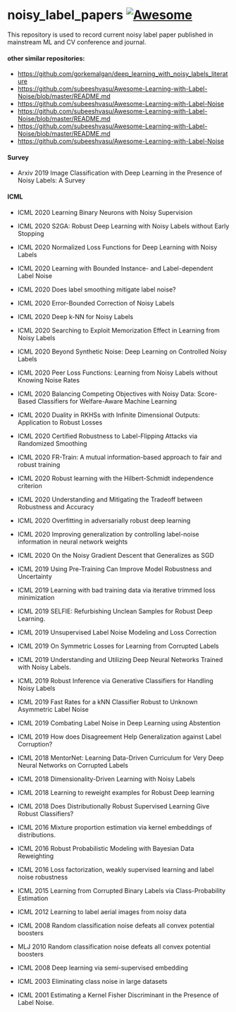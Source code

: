 # noisy_label_papers [![Awesome](https://cdn.rawgit.com/sindresorhus/awesome/d7305f38d29fed78fa85652e3a63e154dd8e8829/media/badge.svg)](https://github.com/sindresorhus/awesome)

This repository is used to record current noisy label paper published in mainstream ML and CV conference and journal.


#### other similar repositories:
+ https://github.com/gorkemalgan/deep_learning_with_noisy_labels_literature
+ https://github.com/subeeshvasu/Awesome-Learning-with-Label-Noise/blob/master/README.md
+ https://github.com/subeeshvasu/Awesome-Learning-with-Label-Noise
+ https://github.com/subeeshvasu/Awesome-Learning-with-Label-Noise/blob/master/README.md
+ https://github.com/subeeshvasu/Awesome-Learning-with-Label-Noise/blob/master/README.md
+ https://github.com/subeeshvasu/Awesome-Learning-with-Label-Noise

#### Survey
+ Arxiv 2019 Image Classification with Deep Learning in the Presence of Noisy Labels: A Survey

#### ICML
+	ICML	2020	Learning Binary Neurons with Noisy Supervision
+	ICML	2020	S2GA: Robust Deep Learning with Noisy Labels without Early Stopping
+	ICML	2020	Normalized Loss Functions for Deep Learning with Noisy Labels
+	ICML	2020	Learning with Bounded Instance- and Label-dependent Label Noise
+	ICML	2020	Does label smoothing mitigate label noise?
+	ICML	2020	Error-Bounded Correction of Noisy Labels
+	ICML	2020	Deep k-NN for Noisy Labels
+	ICML	2020	Searching to Exploit Memorization Effect in Learning from Noisy Labels
+	ICML	2020	Beyond Synthetic Noise: Deep Learning on Controlled Noisy Labels
+	ICML	2020	Peer Loss Functions: Learning from Noisy Labels without Knowing Noise Rates
+	ICML	2020	Balancing Competing Objectives with Noisy Data: Score-Based Classifiers for Welfare-Aware Machine Learning
+	ICML	2020	Duality in RKHSs with Infinite Dimensional Outputs: Application to Robust Losses
			
+	ICML	2020	Certified Robustness to Label-Flipping Attacks via Randomized Smoothing
+	ICML	2020	FR-Train: A mutual information-based approach to fair and robust training
+	ICML	2020	Robust learning with the Hilbert-Schmidt independence criterion
+	ICML	2020	Understanding and Mitigating the Tradeoff between Robustness and Accuracy
+	ICML	2020	Overfitting in adversarially robust deep learning
			
+	ICML	2020	Improving generalization by controlling label-noise information in neural network weights
+	ICML	2020	On the Noisy Gradient Descent that Generalizes as SGD

+	ICML	2019	Using Pre-Training Can Improve Model Robustness and Uncertainty
+	ICML	2019	Learning with bad training data via iterative trimmed loss minimization
+	ICML	2019	SELFIE: Refurbishing Unclean Samples for Robust Deep Learning.
+	ICML 	2019	Unsupervised Label Noise Modeling and Loss Correction
+	ICML 	2019	On Symmetric Losses for Learning from Corrupted Labels
+	ICML 	2019	Understanding and Utilizing Deep Neural Networks Trained with Noisy Labels.
+	ICML 	2019	Robust Inference via Generative Classifiers for Handling Noisy Labels
+	ICML 	2019	Fast Rates for a kNN Classifier Robust to Unknown Asymmetric Label Noise
+	ICML 	2019	Combating Label Noise in Deep Learning using Abstention
+	ICML 	2019	How does Disagreement Help Generalization against Label Corruption?
+	ICML 	2018	MentorNet: Learning Data-Driven Curriculum for Very Deep Neural Networks on Corrupted Labels
+	ICML 	2018	Dimensionality-Driven Learning with Noisy Labels
+	ICML	2018	Learning to reweight examples for Robust Deep learning
+	ICML	2018	Does Distributionally Robust Supervised Learning Give Robust Classifiers?
+	ICML	2016	Mixture proportion estimation via kernel embeddings of distributions.
+	ICML	2016	Robust Probabilistic Modeling with Bayesian Data Reweighting
+	ICML 	2016	Loss factorization, weakly supervised learning and label noise robustness
+	ICML 	2015	Learning from Corrupted Binary Labels via Class-Probability Estimation
+	ICML	2012	Learning to label aerial images from noisy data
+	ICML	2008	Random classification noise defeats all convex potential boosters
+	MLJ	2010	  Random classification noise defeats all convex potential boosters
+	ICML	2008	Deep learning via semi-supervised embedding
+	ICML	2003	Eliminating class noise in large datasets
+	ICML	2001	Estimating a Kernel Fisher Discriminant in the Presence of Label Noise.
